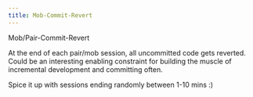 ```yaml
---
title: Mob-Commit-Revert
---
```


Mob/Pair-Commit-Revert

At the end of each pair/mob session, all uncommitted code gets reverted.
Could be an interesting enabling constraint for building the muscle of incremental development and committing often.

Spice it up with sessions ending randomly between 1-10 mins :)
